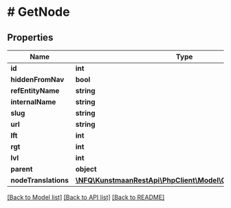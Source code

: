 # # GetNode

## Properties

Name | Type | Description | Notes
------------ | ------------- | ------------- | -------------
**id** | **int** |  | [optional]
**hiddenFromNav** | **bool** |  | [optional]
**refEntityName** | **string** |  | [optional]
**internalName** | **string** |  | [optional]
**slug** | **string** |  | [optional]
**url** | **string** |  | [optional]
**lft** | **int** |  | [optional]
**rgt** | **int** |  | [optional]
**lvl** | **int** |  | [optional]
**parent** | **object** |  | [optional]
**nodeTranslations** | [**\NFQ\KunstmaanRestApi\PhpClient\Model\GetNodeTranslation[]**](GetNodeTranslation.md) |  | [optional]

[[Back to Model list]](../../README.md#models) [[Back to API list]](../../README.md#endpoints) [[Back to README]](../../README.md)
